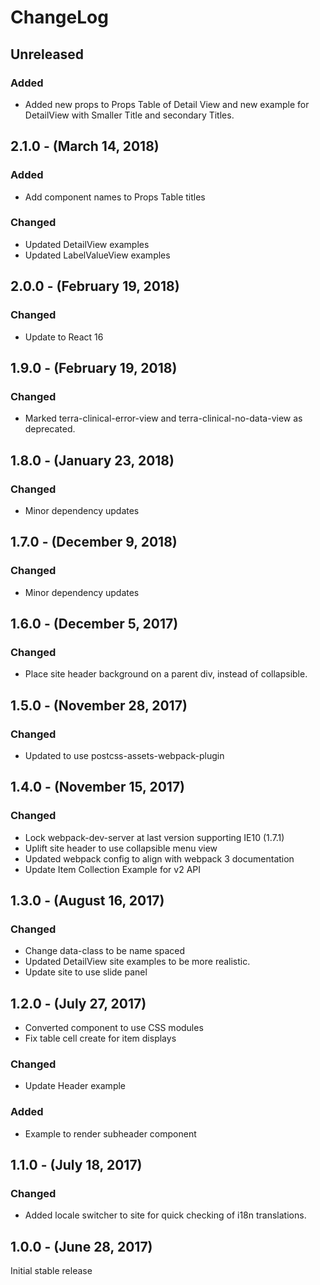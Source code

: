 ChangeLog
=========

Unreleased
----------
### Added
* Added new props to Props Table of Detail View and new example for DetailView with Smaller Title and secondary Titles.

2.1.0 - (March 14, 2018)
----------
### Added
* Add component names to Props Table titles

### Changed
* Updated DetailView examples
* Updated LabelValueView examples

2.0.0 - (February 19, 2018)
----------
### Changed
* Update to React 16

1.9.0 - (February 19, 2018)
----------
### Changed
* Marked terra-clinical-error-view and terra-clinical-no-data-view as deprecated.

1.8.0 - (January 23, 2018)
-----------------
### Changed
* Minor dependency updates

1.7.0 - (December 9, 2018)
-----------------
### Changed
* Minor dependency updates

1.6.0 - (December 5, 2017)
-----------------
### Changed
* Place site header background on a parent div, instead of collapsible.

1.5.0 - (November 28, 2017)
-----------------
### Changed
* Updated to use postcss-assets-webpack-plugin

1.4.0 - (November 15, 2017)
-----------------
### Changed
* Lock webpack-dev-server at last version supporting IE10 (1.7.1)
* Uplift site header to use collapsible menu view
* Updated webpack config to align with webpack 3 documentation
* Update Item Collection Example for v2 API

1.3.0 - (August 16, 2017)
-----------------
### Changed
* Change data-class to be name spaced
* Updated DetailView site examples to be more realistic.
* Update site to use slide panel

1.2.0 - (July 27, 2017)
-----------------
* Converted component to use CSS modules
* Fix table cell create for item displays

### Changed
* Update Header example

### Added
* Example to render subheader component

1.1.0 - (July 18, 2017)
-----------------
### Changed
* Added locale switcher to site for quick checking of i18n translations.

1.0.0 - (June 28, 2017)
-----------------
Initial stable release
